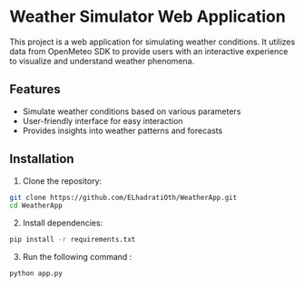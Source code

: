 # Weather Simulator Web Application

This project is a web application for simulating weather conditions. It utilizes data from OpenMeteo SDK to provide users with an interactive experience to visualize and understand weather phenomena.

## Features

- Simulate weather conditions based on various parameters
- User-friendly interface for easy interaction
- Provides insights into weather patterns and forecasts


## Installation

1. Clone the repository:

```bash
git clone https://github.com/ELhadratiOth/WeatherApp.git
cd WeatherApp
```
2. Install dependencies:
```bash
pip install -r requirements.txt
```
3. Run the following command :
```bash
python app.py
```
